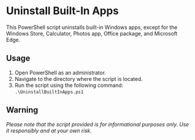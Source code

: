 # Uninstall Built-In Apps

This PowerShell script uninstalls built-in Windows apps, except for the Windows Store, Calculator, Photos app, Office package, and Microsoft Edge.

## Usage

1. Open PowerShell as an administrator.
2. Navigate to the directory where the script is located.
3. Run the script using the following command: `.\UninstallBuiltInApps.ps1`

## Warning

*Please note that the script provided is for informational purposes only. Use it responsibly and at your own risk.*
